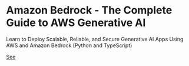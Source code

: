 # Amazon Bedrock - The Complete Guide to AWS Generative AI
Learn to Deploy Scalable, Reliable, and Secure Generative AI Apps Using AWS and Amazon Bedrock (Python and TypeScript)

[See](https://www.udemy.com/course/amazon-bedrock-aws-generative-ai/?couponCode=ST18MT170625A)
